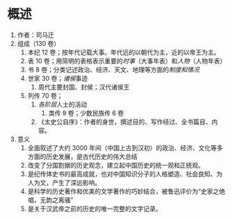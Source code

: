 # 概述
1. 作者：司马迁
2. 组成（130 卷）
	1. 本纪 12 卷；按年代记载大事。年代远的以朝代为主，近的以帝王为主。
	2. 表 10 卷；用简明的表格表示重要的*时事*（大事年表）和*人物*（人物年表）
	3. 书 8 卷；分类记述政治、经济、天文、地理等方面的*制度和情况* 
	4. 世家 30 卷；*诸侯*事迹
		1. 周代主要封国、封侯；汉代诸侯王
	5. 列传 70 卷；
		1. *各阶层*人士的活动
			1. 类传 9 卷；少数民族传 6 卷
		2. 《太史公自序》：作者的身世，撰述目的、写作经过、全书篇目、内容。
3. 意义
	1. 全面叙述了大约 3000 年间（中国上古到汉初）的政治、经济、文化等多方面的历史发展，是古代历史的伟大总结
	2. 改变了分国割据的历史观念，建立起中国历史的统一观和正统观。
	3. 是纪传体史书的最高成就，也对中国知识分子的人格塑造、社会良知、为人为文，产生了深远影响。
	4. 是科学的历史著作和优美的文学著作的巧妙结合，被鲁迅评价为“史家之绝唱，无韵之离骚”
	5. 是关于汉武帝之前的历史的唯一完整的文字记录。